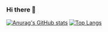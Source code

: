 ### Hi there 👋

<!--
**TNTinMinecraft/TNTinMinecraft** is a ✨ _special_ ✨ repository because its `README.md` (this file) appears on your GitHub profile.

Here are some ideas to get you started:

- 🔭 I’m currently working on ...
- 🌱 I’m currently learning ...
- 👯 I’m looking to collaborate on ...
- 🤔 I’m looking for help with ...
- 💬 Ask me about ...
- 📫 How to reach me: ...
- 😄 Pronouns: ...
- ⚡ Fun fact: ...
-->

[![Anurag's GitHub stats](https://github-readme-stats.vercel.app/api?username=TNTinMinecraft)](https://github.com/anuraghazra/github-readme-stats)
[![Top Langs](https://github-readme-stats.vercel.app/api/top-langs/?username=TNTinMinecraft&layout=compact)](https://github.com/anuraghazra/github-readme-stats)
